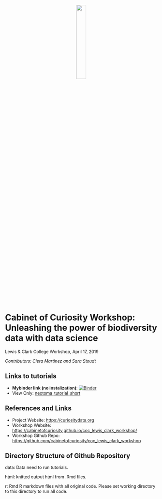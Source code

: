 <div style="text-align:center"><img src ="http://curiositydata.org/assets/img/cabinetIcon-01.png" width="25%" height="25%"/></div>

# Cabinet of Curiosity Workshop: Unleashing the power of biodiversity data with data science
Lewis & Clark College Workshop, April 17, 2019

*Contributors: Ciera Martinez and Sara Stoudt*

## Links to tutorials

- **Mybinder link (no  instalization)**: [![Binder](https://mybinder.org/badge_logo.svg)](https://mybinder.org/v2/gh/iamciera/binderfastest/master?urlpath=rstudio) 
- View Only: [neotoma_tutorial_short](html/neotoma_tutorial_short.html)

## References and Links

- Project Website: https://curiositydata.org
- Workshop Website: https://cabinetofcuriosity.github.io/coc_lewis_clark_workshop/
- Workshop Github Repo: https://github.com/cabinetofcuriosity/coc_lewis_clark_workshop

Directory Structure of Github Repository
---------------------

data: Data need to run tutorials. 

html: knitted output html from .Rmd files.

r: Rmd R markdown files with all original code. Please set working directory to this directory to run all code.
